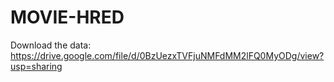 # MOVIE-HRED

Download the data: https://drive.google.com/file/d/0BzUezxTVFjuNMFdMM2lFQ0MyODg/view?usp=sharing
